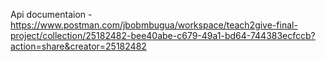 Api documentaion - https://www.postman.com/jbobmbugua/workspace/teach2give-final-project/collection/25182482-bee40abe-c679-49a1-bd64-744383ecfccb?action=share&creator=25182482